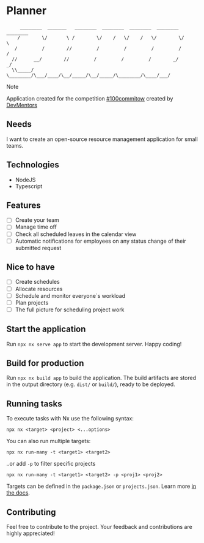 # Planner
```
     ________  _______   ________  ________  ________  ________  ________
    /        \/       \ /        \/    /   \/    /   \/        \/        \
   /         /        //         /         /         /         /         /
  //      __/        //         /         /         /        _/        _/
  \\_____/  \________/\___/____/\__/_____/\__/_____/\________/\____/___/  
```


> [!NOTE]
> <p align="left">Application created for the competition <a href="https://100commitow.pl">#100commitow</a> created by <a href="https://devmentors.io/">DevMentors</a></p>

## Needs
<p align="left">I want to create an open-source resource management application for small teams.</p>

## Technologies
- NodeJS
- Typescript


## Features
<!-- &#x2610; checkbox empty
     &#x2705; checkbox full green
-->
- &#x2610; Create your team
- &#x2610; Manage time off
- &#x2610; Check all scheduled leaves in the calendar view
- &#x2610; Automatic notifications for employees on any status change of their submitted request


## Nice to have
- &#x2610; Create schedules
- &#x2610; Allocate resources
- &#x2610; Schedule and monitor everyone`s workload
- &#x2610; Plan projects
- &#x2610; The full picture for scheduling project work

## Start the application

Run `npx nx serve app` to start the development server. Happy coding!

## Build for production

Run `npx nx build app` to build the application. The build artifacts are stored in the output directory (e.g. `dist/` or `build/`), ready to be deployed.

## Running tasks

To execute tasks with Nx use the following syntax:

```
npx nx <target> <project> <...options>
```

You can also run multiple targets:

```
npx nx run-many -t <target1> <target2>
```

..or add `-p` to filter specific projects

```
npx nx run-many -t <target1> <target2> -p <proj1> <proj2>
```

Targets can be defined in the `package.json` or `projects.json`. Learn more [in the docs](https://nx.dev/features/run-tasks).

## Contributing

Feel free to contribute to the project. Your feedback and contributions are highly appreciated!
